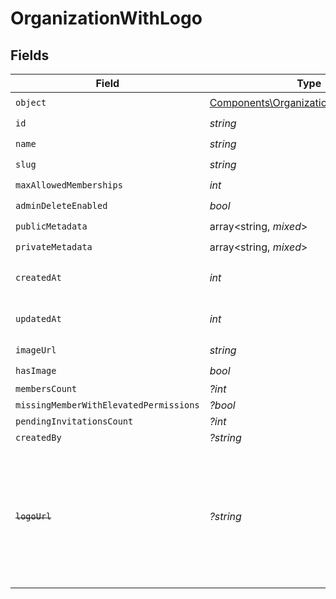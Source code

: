 # OrganizationWithLogo


## Fields

| Field                                                                                                                   | Type                                                                                                                    | Required                                                                                                                | Description                                                                                                             |
| ----------------------------------------------------------------------------------------------------------------------- | ----------------------------------------------------------------------------------------------------------------------- | ----------------------------------------------------------------------------------------------------------------------- | ----------------------------------------------------------------------------------------------------------------------- |
| `object`                                                                                                                | [Components\OrganizationWithLogoObject](../../Models/Components/OrganizationWithLogoObject.md)                          | :heavy_check_mark:                                                                                                      | N/A                                                                                                                     |
| `id`                                                                                                                    | *string*                                                                                                                | :heavy_check_mark:                                                                                                      | N/A                                                                                                                     |
| `name`                                                                                                                  | *string*                                                                                                                | :heavy_check_mark:                                                                                                      | N/A                                                                                                                     |
| `slug`                                                                                                                  | *string*                                                                                                                | :heavy_check_mark:                                                                                                      | N/A                                                                                                                     |
| `maxAllowedMemberships`                                                                                                 | *int*                                                                                                                   | :heavy_check_mark:                                                                                                      | N/A                                                                                                                     |
| `adminDeleteEnabled`                                                                                                    | *bool*                                                                                                                  | :heavy_check_mark:                                                                                                      | N/A                                                                                                                     |
| `publicMetadata`                                                                                                        | array<string, *mixed*>                                                                                                  | :heavy_check_mark:                                                                                                      | N/A                                                                                                                     |
| `privateMetadata`                                                                                                       | array<string, *mixed*>                                                                                                  | :heavy_check_mark:                                                                                                      | N/A                                                                                                                     |
| `createdAt`                                                                                                             | *int*                                                                                                                   | :heavy_check_mark:                                                                                                      | Unix timestamp of creation.<br/>                                                                                        |
| `updatedAt`                                                                                                             | *int*                                                                                                                   | :heavy_check_mark:                                                                                                      | Unix timestamp of last update.<br/>                                                                                     |
| `imageUrl`                                                                                                              | *string*                                                                                                                | :heavy_check_mark:                                                                                                      | N/A                                                                                                                     |
| `hasImage`                                                                                                              | *bool*                                                                                                                  | :heavy_check_mark:                                                                                                      | N/A                                                                                                                     |
| `membersCount`                                                                                                          | *?int*                                                                                                                  | :heavy_minus_sign:                                                                                                      | N/A                                                                                                                     |
| `missingMemberWithElevatedPermissions`                                                                                  | *?bool*                                                                                                                 | :heavy_minus_sign:                                                                                                      | N/A                                                                                                                     |
| `pendingInvitationsCount`                                                                                               | *?int*                                                                                                                  | :heavy_minus_sign:                                                                                                      | N/A                                                                                                                     |
| `createdBy`                                                                                                             | *?string*                                                                                                               | :heavy_minus_sign:                                                                                                      | N/A                                                                                                                     |
| ~~`logoUrl`~~                                                                                                           | *?string*                                                                                                               | :heavy_minus_sign:                                                                                                      | : warning: ** DEPRECATED **: This will be removed in a future release, please migrate away from it as soon as possible. |